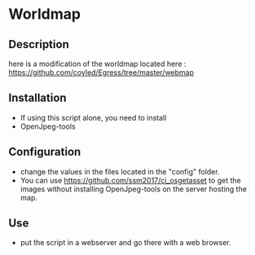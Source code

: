 # Worldmap

## Description
here is a modification of the worldmap located here : https://github.com/coyled/Egress/tree/master/webmap

## Installation
 * If using this script alone, you need to install
  * OpenJpeg-tools

## Configuration
 * change the values in the files located in the "config" folder.
 * You can use https://github.com/ssm2017/ci_osgetasset to get the images without installing OpenJpeg-tools on the server hosting the map.

## Use
 * put the script in a webserver and go there with a web browser.
